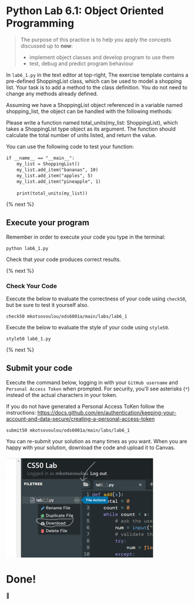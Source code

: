 # Python Lab 6.1: Object Oriented Programming

> The purpose of this practice is to help you apply the concepts discussed up to **now**: 
>
> - implement object classes and develop program to use them
> - test, debug and predict program behaviour

In `lab6_1.py` in the text editor at top-right, The exercise template contains a pre-defined ShoppingList class, which can be used to model a shopping list. Your task is to add a method to the class definition. You do not need to change any methods already defined.

Assuming we have a ShoppingList object referenced in a variable named shopping_list, the object can be handled with the following methods:

Please write a function named total_units(my_list: ShoppingList), which takes a ShoppingList type object as its argument. The function should calculate the total number of units listed, and return the value.

You can use the following code to test your function:
```
if __name__ == "__main__":
    my_list = ShoppingList()
    my_list.add_item("bananas", 10)
    my_list.add_item("apples", 5)
    my_list.add_item("pineapple", 1)

    print(total_units(my_list))
```

{% next %}




## Execute your program 

Remember in order to execute your code you type in the terminal:
```
python lab6_1.py
```

Check that your code produces correct results. 



{% next %}

### Check Your Code

Execute the below to evaluate the correctness of your code using `check50`, but be sure to test it yourself also.


```
check50 mkotsovoulou/ods6001a/main/labs/lab6_1
```

Execute the below to evaluate the style of your code using `style50`.

```
style50 lab6_1.py
```

{% next %}

## Submit your code

Execute the command below, logging in with your `GitHub username` and `Personal Access Token` when prompted. For security, you'll see asterisks (`*`) instead of the actual characters in your token. 

If you do not have generated a Personal Access ToKen follow the instructions: 
https://docs.github.com/en/authentication/keeping-your-account-and-data-secure/creating-a-personal-access-token

```
submit50 mkotsovoulou/ods6001a/main/labs/lab6_1
```

You can re-submit your solution as many times as you want.
When you are happy with your solution, download the code and upload it to Canvas.

![Image of download](download.png)


# Done!
:tada: